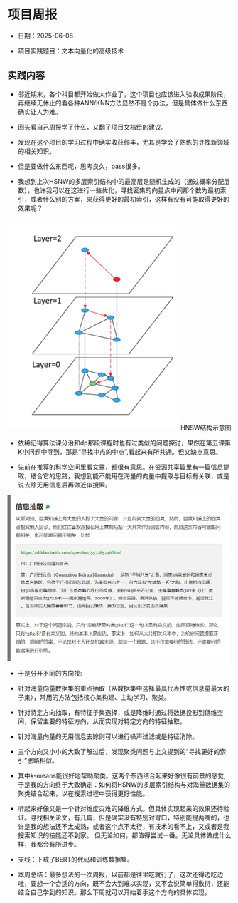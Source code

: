 # 项目周报

-   日期：2025-06-08

-  项目实践题目：文本向量化的高级技术

## 实践内容
    
 -   邻近期末，各个科目都开始做大作业了，这个项目也应该进入验收成果阶段，再继续无休止的看各种ANN/KNN方法显然不是个办法，但是具体做什么东西确实让人为难。
    
 -   回头看自己周报学了什么，又翻了项目文档给的建议。
 -   发现在这个项目的学习过程中确实收获颇丰，尤其是学会了熟练的寻找新领域的相关知识。

 -   但是要做什么东西呢，思考良久，pass很多。

-  我想到上次HSNW的多层索引结构中的最高层是随机生成的（通过概率分配层数），也许我可以在这进行一些优化，寻找密集的向量点中间那个数为最初索引，或者什么别的方案，来获得更好的最初索引，这样有没有可能取得更好的效果呢？

![1749350292412.jpg](9cecb952-f231-4cea-816f-da93eb3c9cb7.jpg) HNSW结构示意图
    
 -   依稀记得算法课分治和dp那段课程时也有过类似的问题探讨，果然在第五课第K小问题中寻到，那是“寻找中点的中点”,看起来有所共通。但又缺点意思。

 -   先前在推荐的科学空间里看文章，都很有意思。在资源共享篇里有一篇信息提取，结合它的思路，我想到能不能用在海量的向量中提取与目标有关联，或是说去除无用信息后再做近似搜索。

![image.png](9b215141-b7a8-40e7-b243-ee6787d613f9.png)

 -   于是分开不同的方向找:
    
 -   针对海量向量数据集的重点抽取（从数据集中选择最具代表性或信息量最大的子集），常用的方法包括核心集构建、主动学习、聚类。
    
 -   针对特定方向抽取，有特征子集选择，或是降维时通过将数据投影到低维空间，保留主要的特征方向，从而实现对特定方向的特征抽取。

 -   针对海量向量的无用信息去除则可以进行噪声过滤或是特征消除。

-    三个方向又小小的大致了解过后，发现聚类问题与上文提到的“寻找更好的索引”思路相似。
    
 -   其中k-means能很好地帮助聚类。这两个东西结合起来好像很有前景的感觉,于是我的方向终于大致确定：如何将HSNW的多层索引结构与对海量数据集的聚类结合起来，以在搜索过程中获得更好性能。
    
 -   听起来好像又是一个针对维度灾难的降维方式。但具体实现起来的效果还待验证。寻找相关论文，有几篇，但是确实没有特别对胃口，特别能提两嘴的，也许是我的想法还不太成熟，或者这个点不太行，有技术的看不上，又或者是我搜索知识的技能还不到家。
    但无论如何，都值得尝试一番。无论具体做成什么样，我都会有所进步。


 -   支线：下载了BERT的代码和训练数据集。

 -   本周总结：最多想法的一次周报，以前都是往里吃就行了，这次还得边吃边吐，要想一个合适的方向，既不会大到难以实现，又不会说简单得敷衍，还能结合自己学到的知识。那么下周就可以开始着手这个方向的具体实现。


```python

```
